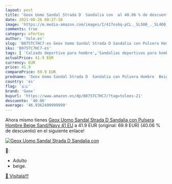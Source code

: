```yaml
---
layout: post
title: 'Geox Uomo Sandal Strada D  Sandalia con  al 40.06 % de descuento'
date: 2021-08-26 00:27:18
image: 'https://m.media-amazon.com/images/I/417os6q-pCL._SL500_._SL400_.jpg'
comments: true
category: ofertas
author: 'tole.es'
slug: 'B075TC7HC7-es Geox Uomo Sandal Strada D Sandalia con Pulsera Hombre...'
sku: 'B075TC7HC7-es'
tags: [ 'Calzado deportivo para hombre','Sandalias deportivas para hombre','Zapatillas y calzado deportivo para hombre','Zapatos','Zapatos para hombre','Zapatos y complementos','geox','sandalia', ]
actualPrice: 41.9 EUR
currency: EUR
price: 41.9
comparePrice: 69.9 EUR
prodname: 'Geox Uomo Sandal Strada D  Sandalia con Pulsera Hombre  Beige  Sand/Navy   41 EU'
country: 'es'
flag: '🇪🇸'
brand: 'Geox'
buyurl: 'https://www.amazon.es/dp/B075TC7HC7/?tag=tolees-21'
descuento: '40.06'
average: '46.9362499999999'
---
```


Ahora mismo tienes [Geox Uomo Sandal Strada D  Sandalia con Pulsera Hombre  Beige  Sand/Navy   41 EU](https://www.amazon.es/dp/B075TC7HC7/?tag=tolees-21) a 41.9 EUR (original: 69.9 EUR) (40.06 %  de descuento) en el siguiente enlace!

[![Geox Uomo Sandal Strada D  Sandalia con ](https://m.media-amazon.com/images/I/417os6q-pCL._SL500_._SL400_.jpg)](https://www.amazon.es/dp/B075TC7HC7/?tag=tolees-21)

🔎:

- Adulto
- beige.

[🛒 Visítala!!!](https://www.amazon.es/dp/B075TC7HC7/?tag=tolees-21)
